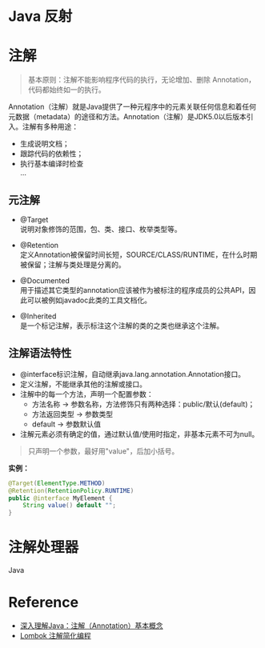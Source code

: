 # Java 反射

# 注解
> 基本原则：注解不能影响程序代码的执行，无论增加、删除 Annotation，代码都始终如一的执行。

Annotation（注解）就是Java提供了一种元程序中的元素关联任何信息和着任何元数据（metadata）的途径和方法。Annotation（注解）是JDK5.0以后版本引入。注解有多种用途：<br>
- 生成说明文档；
- 跟踪代码的依赖性；
- 执行基本编译时检查 <br>
...

## 元注解


- @Target <br>
说明对象修饰的范围，包、类、接口、枚举类型等。

- @Retention <br>
定义Annotation被保留时间长短，SOURCE/CLASS/RUNTIME，在什么时期被保留；注解与类处理是分离的。

- @Documented <br>
用于描述其它类型的annotation应该被作为被标注的程序成员的公共API，因此可以被例如javadoc此类的工具文档化。

- @Inherited <br>
是一个标记注解，表示标注这个注解的类的之类也继承这个注解。

## 注解语法特性
- @interface标识注解，自动继承java.lang.annotation.Annotation接口。
- 定义注解，不能继承其他的注解或接口。
- 注解中的每一个方法，声明一个配置参数：
    - 方法名称 -> 参数名称，方法修饰只有两种选择：public/默认(default)；
    - 方法返回类型 -> 参数类型
    - default -> 参数默认值
- 注解元素必须有确定的值，通过默认值/使用时指定，非基本元素不可为null。
> 只声明一个参数，最好用"value"，后加小括号。

**实例：**<br>
```java
@Target(ElementType.METHOD)
@Retention(RetentionPolicy.RUNTIME)
public @interface MyElement {
    String value() default "";
}
```

# 注解处理器
Java

# Reference 
- [深入理解Java：注解（Annotation）基本概念](http://www.cnblogs.com/peida/archive/2013/04/23/3036035.html)
- [Lombok 注解简化编程](http://jnb.ociweb.com/jnb/jnbJan2010.html#annotations)

